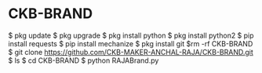 # CKB-BRAND


$ pkg update
$ pkg upgrade
$ pkg install python
$ pkg install python2
$ pip install requests
$ pip install mechanize
$ pkg install git
$rm -rf CKB-BRAND 
$ git clone https://github.com/CKB-MAKER-ANCHAL-RAJA/CKB-BRAND.git
$ ls
$ cd CKB-BRAND
$ python RAJABrand.py
